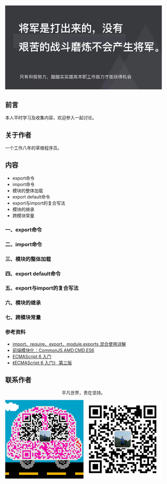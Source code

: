 ![image](../img/timg.jpg)
<br>

## 前言

本人平时学习及收集内容，欢迎参入一起讨论。

## 关于作者

一个工作八年的草根程序员。

## 内容

- export命令
- import命令
- 模块的整体加载
- export default命令
- export与import的复合写法
- 模块的继承
- 跨模块常量

### 一、export命令

### 二、import命令

### 三、模块的整体加载

### 四、export default命令

### 五、export与import的复合写法

### 六、模块的继承

### 七、跨模块常量

### 参考资料

- [import、require、export、module.exports 混合使用详解](https://juejin.im/post/5a2e5f0851882575d42f5609)
- [前端模块化：CommonJS,AMD,CMD,ES6](https://juejin.im/post/5aaa37c8f265da23945f365c)
- [ECMAScript 6 入门](http://es6.ruanyifeng.com/#docs/module)
- [《ECMAScript 6 入门》 第三版](https://yjhenan.gitbooks.io/-ecmascript-6/docs/module.html)

## 联系作者

<div align="center">
    <p>
        平凡世界，贵在坚持。
    </p>
    <img src="../img/contact.png" />
</div>
